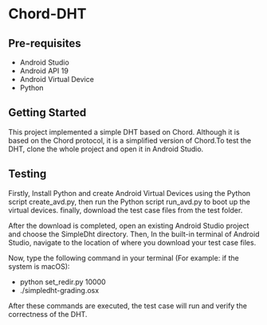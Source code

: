 Chord-DHT
===================================

Pre-requisites
--------------

- Android Studio
- Android API 19
- Android Virtual Device
- Python



Getting Started
---------------

This project implemented a simple DHT based on Chord. Although it is based on the Chord protocol, it is a simplified version of Chord.To test the DHT, clone the whole project and open it in Android Studio.


Testing
-------

Firstly, Install Python and create Android Virtual Devices using the Python script create_avd.py, then run the Python script run_avd.py to boot up the virtual devices. finally, download the test case files from the test folder. 

After the download is completed, open an existing Android Studio project and choose the SimpleDht directory. Then, In the built-in terminal of Android Studio, navigate to the location of where you download your test case files.

Now, type the following command in your terminal (For example: if the system is macOS):
- python set_redir.py 10000
- ./simpledht-grading.osx 

After these commands are executed, the test case will run and verify the correctness of the DHT.




